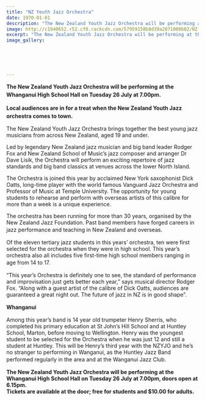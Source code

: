 ```yaml
---
title: "NZ Youth Jazz Orchestra"
date: 1970-01-01
description: "The New Zealand Youth Jazz Orchestra will be performing at the Whanganui High School Hall on Tuesday 26 July at 7.00pm."
image: http://c1940652.r52.cf0.rackcdn.com/57959158b8d39a2071000b02/NZ-Youth-Jazz-Orchestra-Group-Photo.jpg
excerpt: "The New Zealand Youth Jazz Orchestra will be performing at the Whanganui High School Hall on Tuesday 26 July at 7.00pm."
image_gallery:
    
    
    
    
    
---
```


<p><strong style="line-height: 1.5;">The New Zealand Youth Jazz Orchestra will be performing at the Whanganui High School Hall on Tuesday 26 July at 7.00pm.</strong></p>
<p><strong style="line-height: 1.5;">Local audiences are in for a treat when the New Zealand Youth Jazz orchestra comes to town.</strong></p>
<p>The New Zealand Youth Jazz Orchestra brings together the best young jazz musicians from across New Zealand, aged 19 and under.</p>
<p>Led by legendary New Zealand jazz musician and big band leader Rodger Fox and New Zealand School of Music&rsquo;s jazz composer and arranger Dr Dave Lisik, the Orchestra will perform an exciting repertoire of jazz standards and big band classics at venues across the lower North Island.</p>
<p>The Orchestra is joined this year by acclaimed New York saxophonist Dick Oatts, long-time player with the world famous Vanguard Jazz Orchestra and Professor of Music at Temple University. The opportunity for young students to rehearse and perform with overseas artists of this calibre for more than a week is a unique experience.</p>
<p>The orchestra has been running for more than 30 years, organised by the New Zealand Jazz Foundation. Past band members have forged careers in jazz performance and teaching in New Zealand and overseas.<span style="line-height: 1.5;">&nbsp;</span></p>
<p>Of the eleven tertiary jazz students in this years&rsquo; orchestra, ten were first selected for the orchestra when they were in high school. This year&rsquo;s orchestra also all includes five first-time high school members ranging in age from 14 to 17.<span style="line-height: 1.5;">&nbsp;</span></p>
<p>&ldquo;This year&rsquo;s Orchestra is definitely one to see, the standard of performance and improvisation just gets better each year,&rdquo; says musical director Rodger Fox. &ldquo;Along with a guest artist of the calibre of Dick Oatts, audiences are guaranteed a great night out. The future of jazz in NZ is in good shape&rdquo;.&nbsp;</p>
<p><strong>Whanganui</strong><span style="line-height: 1.5;">&nbsp;</span></p>
<p>Among this year&rsquo;s band is 14 year old trumpeter Henry Sherris, who completed his primary education at St John&rsquo;s Hill School and at Huntley School, Marton, before moving to Wellington. Henry was the youngest student to be selected for the Orchestra when he was just 12 and still a student at Huntley. This will be Henry&rsquo;s third year with the NZYJO and he&rsquo;s no stranger to performing in Wanganui, as the Huntley Jazz Band performed regularly in the area and at the Wanganui Jazz Club.<span style="line-height: 1.5;">&nbsp;</span></p>
<p><strong>The New Zealand Youth Jazz Orchestra will be performing at the Whanganui High School Hall on Tuesday 26 July at 7.00pm, doors open at 6.15pm. &nbsp;<br />Tickets are available at the door; free for students and $10.00 for adults.</strong></p>

